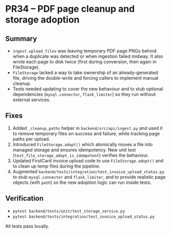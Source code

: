 # PR34 – PDF page cleanup and storage adoption

## Summary
- `ingest.upload_files` was leaving temporary PDF page PNGs behind when a duplicate was detected or when ingestion failed midway. It also wrote each page to disk twice (first during conversion, then again in FileStorage).
- `FileStorage` lacked a way to take ownership of an already-generated file, driving the double-write and forcing callers to implement manual cleanup.
- Tests needed updating to cover the new behaviour and to stub optional dependencies (`mysql.connector`, `flask_limiter`) so they run without external services.

## Fixes
1. Added `_cleanup_paths` helper in `backend/src/api/ingest.py` and used it to remove temporary files on success and failure, while tracking page paths per upload.
2. Introduced `FileStorage.adopt()` which atomically moves a file into managed storage and ensures idempotency. New unit test (`test_file_storage_adopt_is_idempotent`) verifies the behaviour.
3. Updated FirstCard invoice upload code to use `FileStorage.adopt()` and to clean up temp files during the pipeline.
4. Augmented `backend/tests/integration/test_invoice_upload_status.py` to stub `mysql.connector` and `flask_limiter`, and to provide realistic page objects (with `path`) so the new adoption logic can run inside tests.

## Verification
- `pytest backend/tests/unit/test_storage_service.py`
- `pytest backend/tests/integration/test_invoice_upload_status.py`

All tests pass locally.
